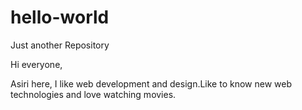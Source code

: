 # hello-world
Just another Repository

Hi everyone,

Asiri here, I like web development and design.Like to know new web technologies and love watching movies.
